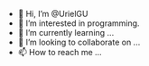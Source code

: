 - 👋 Hi, I’m @UrielGU
- 👀 I’m interested in programming.
- 🌱 I’m currently learning ...
- 💞️ I’m looking to collaborate on ...
- 📫 How to reach me ...

<!---
UrielGU/UrielGU is a ✨ special ✨ repository because its `README.md` (this file) appears on your GitHub profile.
You can click the Preview link to take a look at your changes.
--->
